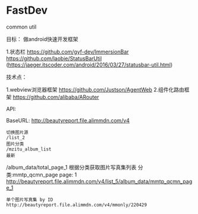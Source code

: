 # FastDev
common util


目标： 做android快速开发框架


1.状态栏
    https://github.com/gyf-dev/ImmersionBar
    https://github.com/laobie/StatusBarUtil
    (https://jaeger.itscoder.com/android/2016/03/27/statusbar-util.html)


技术点：

   1.webview浏览器框架
   https://github.com/Justson/AgentWeb
   2.组件化路由框架
   https://github.com/alibaba/ARouter



API:

BaseURL: http://beautyreport.file.alimmdn.com/v4

    切换图片源
    /list_2
    图片分类
    /mzitu_album_list
    最新
   /album_data/total_page_1
    根据分类获取图片写真集列表 分类:mmtp_qcmn_page     page: 1
    http://beautyreport.file.alimmdn.com/v4/list_5/album_data/mmtp_qcmn_page_1

    单个图片写真集 by ID
    http://beautyreport.file.alimmdn.com/v4/mmonly/220429